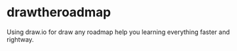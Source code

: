 # drawtheroadmap
Using draw.io for draw any roadmap help you learning everything faster and rightway.
